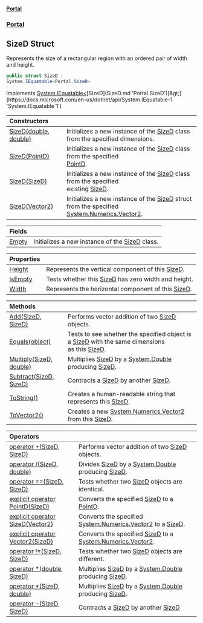 #### [Portal](index.md 'index')
### [Portal](Portal.md 'Portal')

## SizeD Struct

Represents the size of a rectangular region with an ordered pair of width and height.

```csharp
public struct SizeD :
System.IEquatable<Portal.SizeD>
```

Implements [System.IEquatable&lt;](https://docs.microsoft.com/en-us/dotnet/api/System.IEquatable-1 'System.IEquatable`1')[SizeD](SizeD.md 'Portal.SizeD')[&gt;](https://docs.microsoft.com/en-us/dotnet/api/System.IEquatable-1 'System.IEquatable`1')

| Constructors | |
| :--- | :--- |
| [SizeD(double, double)](SizeD.SizeD(double,double).md 'Portal.SizeD.SizeD(double, double)') | Initializes a new instance of the [SizeD](SizeD.md 'Portal.SizeD') class from the specified dimensions. |
| [SizeD(PointD)](SizeD.SizeD(PointD).md 'Portal.SizeD.SizeD(Portal.PointD)') | Initializes a new instance of the [SizeD](SizeD.md 'Portal.SizeD') class from the specified<br/>[PointD](PointD.md 'Portal.PointD'). |
| [SizeD(SizeD)](SizeD.SizeD(SizeD).md 'Portal.SizeD.SizeD(Portal.SizeD)') | Initializes a new instance of the [SizeD](SizeD.md 'Portal.SizeD') class from the specified<br/>existing [SizeD](SizeD.md 'Portal.SizeD'). |
| [SizeD(Vector2)](SizeD.SizeD(Vector2).md 'Portal.SizeD.SizeD(System.Numerics.Vector2)') | Initializes a new instance of the [SizeD](SizeD.md 'Portal.SizeD') struct from the specified<br/>[System.Numerics.Vector2](https://docs.microsoft.com/en-us/dotnet/api/System.Numerics.Vector2 'System.Numerics.Vector2'). |

| Fields | |
| :--- | :--- |
| [Empty](SizeD.Empty.md 'Portal.SizeD.Empty') | Initializes a new instance of the [SizeD](SizeD.md 'Portal.SizeD') class. |

| Properties | |
| :--- | :--- |
| [Height](SizeD.Height.md 'Portal.SizeD.Height') | Represents the vertical component of this [SizeD](SizeD.md 'Portal.SizeD'). |
| [IsEmpty](SizeD.IsEmpty.md 'Portal.SizeD.IsEmpty') | Tests whether this [SizeD](SizeD.md 'Portal.SizeD') has zero width and height. |
| [Width](SizeD.Width.md 'Portal.SizeD.Width') | Represents the horizontal component of this [SizeD](SizeD.md 'Portal.SizeD'). |

| Methods | |
| :--- | :--- |
| [Add(SizeD, SizeD)](SizeD.Add(SizeD,SizeD).md 'Portal.SizeD.Add(Portal.SizeD, Portal.SizeD)') | Performs vector addition of two [SizeD](SizeD.md 'Portal.SizeD') objects. |
| [Equals(object)](SizeD.Equals(object).md 'Portal.SizeD.Equals(object)') | Tests to see whether the specified object is a [SizeD](SizeD.md 'Portal.SizeD')  with the same dimensions<br/>as this [SizeD](SizeD.md 'Portal.SizeD'). |
| [Multiply(SizeD, double)](SizeD.Multiply(SizeD,double).md 'Portal.SizeD.Multiply(Portal.SizeD, double)') | Multiplies [SizeD](SizeD.md 'Portal.SizeD') by a [System.Double](https://docs.microsoft.com/en-us/dotnet/api/System.Double 'System.Double') producing [SizeD](SizeD.md 'Portal.SizeD'). |
| [Subtract(SizeD, SizeD)](SizeD.Subtract(SizeD,SizeD).md 'Portal.SizeD.Subtract(Portal.SizeD, Portal.SizeD)') | Contracts a [SizeD](SizeD.md 'Portal.SizeD') by another [SizeD](SizeD.md 'Portal.SizeD'). |
| [ToString()](SizeD.ToString().md 'Portal.SizeD.ToString()') | Creates a human-readable string that represents this [SizeD](SizeD.md 'Portal.SizeD'). |
| [ToVector2()](SizeD.ToVector2().md 'Portal.SizeD.ToVector2()') | Creates a new [System.Numerics.Vector2](https://docs.microsoft.com/en-us/dotnet/api/System.Numerics.Vector2 'System.Numerics.Vector2') from this [SizeD](SizeD.md 'Portal.SizeD'). |

| Operators | |
| :--- | :--- |
| [operator +(SizeD, SizeD)](SizeD.operator+(SizeD,SizeD).md 'Portal.SizeD.op_Addition(Portal.SizeD, Portal.SizeD)') | Performs vector addition of two [SizeD](SizeD.md 'Portal.SizeD') objects. |
| [operator /(SizeD, double)](SizeD.operator/(SizeD,double).md 'Portal.SizeD.op_Division(Portal.SizeD, double)') | Divides [SizeD](SizeD.md 'Portal.SizeD') by a [System.Double](https://docs.microsoft.com/en-us/dotnet/api/System.Double 'System.Double') producing [SizeD](SizeD.md 'Portal.SizeD'). |
| [operator ==(SizeD, SizeD)](SizeD.operator(SizeD,SizeD).md 'Portal.SizeD.op_Equality(Portal.SizeD, Portal.SizeD)') | Tests whether two [SizeD](SizeD.md 'Portal.SizeD') objects are identical. |
| [explicit operator PointD(SizeD)](SizeD.explicitoperatorPointD(SizeD).md 'Portal.SizeD.op_Explicit Portal.PointD(Portal.SizeD)') | Converts the specified [SizeD](SizeD.md 'Portal.SizeD') to a [PointD](PointD.md 'Portal.PointD'). |
| [explicit operator SizeD(Vector2)](SizeD.explicitoperatorSizeD(Vector2).md 'Portal.SizeD.op_Explicit Portal.SizeD(System.Numerics.Vector2)') | Converts the specified [System.Numerics.Vector2](https://docs.microsoft.com/en-us/dotnet/api/System.Numerics.Vector2 'System.Numerics.Vector2') to a [SizeD](SizeD.md 'Portal.SizeD'). |
| [explicit operator Vector2(SizeD)](SizeD.explicitoperatorVector2(SizeD).md 'Portal.SizeD.op_Explicit System.Numerics.Vector2(Portal.SizeD)') | Converts the specified [SizeD](SizeD.md 'Portal.SizeD') to a [System.Numerics.Vector2](https://docs.microsoft.com/en-us/dotnet/api/System.Numerics.Vector2 'System.Numerics.Vector2'). |
| [operator !=(SizeD, SizeD)](SizeD.operator!(SizeD,SizeD).md 'Portal.SizeD.op_Inequality(Portal.SizeD, Portal.SizeD)') | Tests whether two [SizeD](SizeD.md 'Portal.SizeD') objects are different. |
| [operator *(double, SizeD)](SizeD.operator_(double,SizeD).md 'Portal.SizeD.op_Multiply(double, Portal.SizeD)') | Multiplies [SizeD](SizeD.md 'Portal.SizeD') by a [System.Double](https://docs.microsoft.com/en-us/dotnet/api/System.Double 'System.Double') producing [SizeD](SizeD.md 'Portal.SizeD'). |
| [operator *(SizeD, double)](SizeD.operator_(SizeD,double).md 'Portal.SizeD.op_Multiply(Portal.SizeD, double)') | Multiplies [SizeD](SizeD.md 'Portal.SizeD') by a [System.Double](https://docs.microsoft.com/en-us/dotnet/api/System.Double 'System.Double') producing [SizeD](SizeD.md 'Portal.SizeD'). |
| [operator -(SizeD, SizeD)](SizeD.operator-(SizeD,SizeD).md 'Portal.SizeD.op_Subtraction(Portal.SizeD, Portal.SizeD)') | Contracts a [SizeD](SizeD.md 'Portal.SizeD') by another [SizeD](SizeD.md 'Portal.SizeD') |
